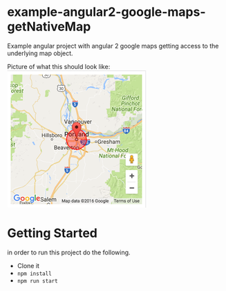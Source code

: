 # example-angular2-google-maps-getNativeMap
Example angular project with angular 2 google maps getting access to the underlying map object.

Picture of what this should look like:   ![Alt](/img.png "Sample App")


# Getting Started
in order to run this project do the following.
* Clone it
* `npm install`
* `npm run start`
